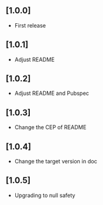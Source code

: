 ## [1.0.0]

- First release

## [1.0.1]

- Adjust README

## [1.0.2]

- Adjust README and Pubspec

## [1.0.3]

- Change the CEP of README

## [1.0.4]

- Change the target version in doc

## [1.0.5]

- Upgrading to null safety

